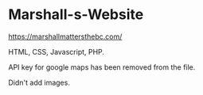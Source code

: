 # Marshall-s-Website

https://marshallmattersthebc.com/

HTML, CSS, Javascript, PHP.

API key for google maps has been removed from the file.

Didn't add images.
